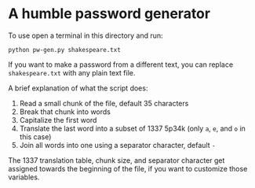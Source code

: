 # A humble password generator

To use open a terminal in this directory and run:

`python pw-gen.py shakespeare.txt`

If you want to make a password from a different text, you can replace `shakespeare.txt` with any plain text file.

A brief explanation of what the script does:

1. Read a small chunk of the file, default 35 characters
2. Break that chunk into words
3. Capitalize the first word
4. Translate the last word into a subset of 1337 5p34k (only `a`, `e`, and `o` in this case)
5. Join all words into one using a separator character, default `-`

The 1337 translation table, chunk size, and separator character get assigned towards the beginning of the file, if you want to customize those variables.
